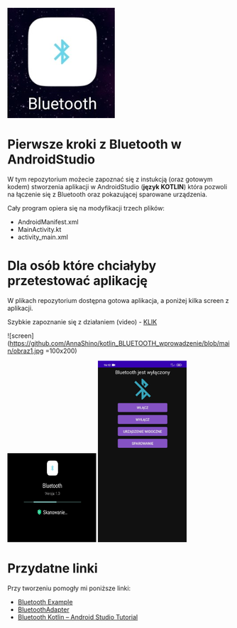 ![ikona](https://github.com/AnnaShino/kotlin_BLUETOOTH_wprowadzenie/blob/main/ikona.jpg)
# Pierwsze kroki z Bluetooth w AndroidStudio

W tym repozytorium możecie zapoznać się z instukcją (oraz gotowym kodem) stworzenia aplikacji w AndroidStudio (**język KOTLIN**) która pozwoli na łączenie się z Bluetooth oraz pokazującej sparowane urządzenia.  
  
Cały program opiera się na modyfikacji trzech plików:
* AndroidManifest.xml
* MainActivity.kt
* activity_main.xml
  
# Dla osób które chciałyby przetestować aplikację
W plikach repozytorium dostępna gotowa aplikacja, a poniżej kilka screen z aplikacji.
  
Szybkie zapoznanie się z działaniem (video) - [KLIK](https://github.com/AnnaShino/kotlin_BLUETOOTH_wprowadzenie/blob/main/dzia%C5%82anie.mp4)
  
![screen](https://github.com/AnnaShino/kotlin_BLUETOOTH_wprowadzenie/blob/main/obraz1.jpg =100x200)
  
<img src="https://github.com/AnnaShino/kotlin_BLUETOOTH_wprowadzenie/blob/main/obraz1.jpg" width="200" height="200" />
  
<img src="https://github.com/AnnaShino/kotlin_BLUETOOTH_wprowadzenie/blob/main/obraz2.jpg" width="200">

# Przydatne linki
Przy tworzeniu pomogły mi poniższe linki:
* [Bluetooth Example](https://devofandroid.blogspot.com/2018/07/bluetooth-example.html)
* [BluetoothAdapter](https://developer.android.com/reference/kotlin/android/bluetooth/BluetoothAdapter)
* [Bluetooth Kotlin – Android Studio Tutorial](https://www.youtube.com/watch?v=PtN6UTIu7yw)
